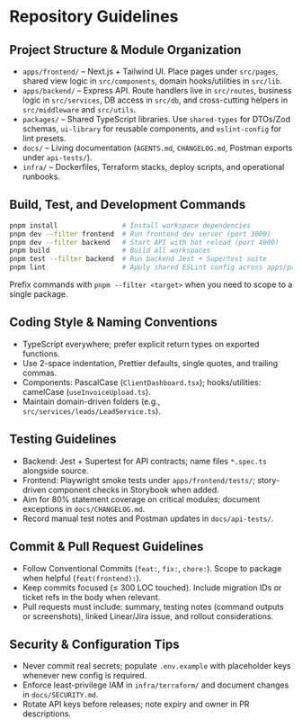 # Repository Guidelines

## Project Structure & Module Organization
- `apps/frontend/` – Next.js + Tailwind UI. Place pages under `src/pages`, shared view logic in `src/components`, domain hooks/utilities in `src/lib`.
- `apps/backend/` – Express API. Route handlers live in `src/routes`, business logic in `src/services`, DB access in `src/db`, and cross-cutting helpers in `src/middleware` and `src/utils`.
- `packages/` – Shared TypeScript libraries. Use `shared-types` for DTOs/Zod schemas, `ui-library` for reusable components, and `eslint-config` for lint presets.
- `docs/` – Living documentation (`AGENTS.md`, `CHANGELOG.md`, Postman exports under `api-tests/`).
- `infra/` – Dockerfiles, Terraform stacks, deploy scripts, and operational runbooks.

## Build, Test, and Development Commands
```bash
pnpm install                # Install workspace dependencies
pnpm dev --filter frontend  # Run frontend dev server (port 3000)
pnpm dev --filter backend   # Start API with hot reload (port 4000)
pnpm build                  # Build all workspaces
pnpm test --filter backend  # Run backend Jest + Supertest suite
pnpm lint                   # Apply shared ESLint config across apps/packages
```
Prefix commands with `pnpm --filter <target>` when you need to scope to a single package.

## Coding Style & Naming Conventions
- TypeScript everywhere; prefer explicit return types on exported functions.
- Use 2-space indentation, Prettier defaults, single quotes, and trailing commas.
- Components: PascalCase (`ClientDashboard.tsx`); hooks/utilities: camelCase (`useInvoiceUpload.ts`).
- Maintain domain-driven folders (e.g., `src/services/leads/LeadService.ts`).

## Testing Guidelines
- Backend: Jest + Supertest for API contracts; name files `*.spec.ts` alongside source.
- Frontend: Playwright smoke tests under `apps/frontend/tests/`; story-driven component checks in Storybook when added.
- Aim for 80% statement coverage on critical modules; document exceptions in `docs/CHANGELOG.md`.
- Record manual test notes and Postman updates in `docs/api-tests/`.

## Commit & Pull Request Guidelines
- Follow Conventional Commits (`feat:`, `fix:`, `chore:`). Scope to package when helpful (`feat(frontend):`).
- Keep commits focused (≤ 300 LOC touched). Include migration IDs or ticket refs in the body when relevant.
- Pull requests must include: summary, testing notes (command outputs or screenshots), linked Linear/Jira issue, and rollout considerations.

## Security & Configuration Tips
- Never commit real secrets; populate `.env.example` with placeholder keys whenever new config is required.
- Enforce least-privilege IAM in `infra/terraform/` and document changes in `docs/SECURITY.md`.
- Rotate API keys before releases; note expiry and owner in PR descriptions.
